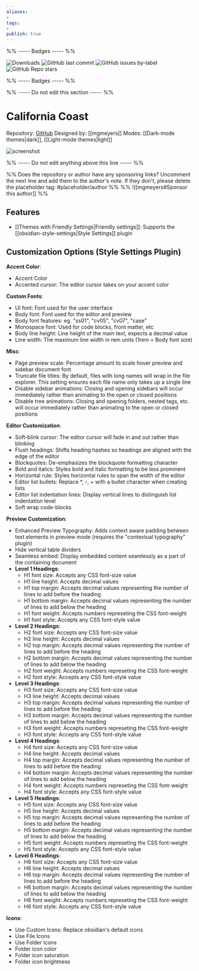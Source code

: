 ```yaml
---
aliases:
- 
tags: 
- 
publish: true
---
```


%% ----- Badges ----- %%

![Downloads](https://img.shields.io/badge/downloads-5419-573E7A?style=for-the-badge&logo=)
![GitHub last commit](https://img.shields.io/github/last-commit/mgmeyers/obsidian-california-coast-theme?color=573E7A&label=last%20update&logo=github&style=for-the-badge)
![GitHub issues by-label](https://img.shields.io/github/issues/mgmeyers/obsidian-california-coast-theme/help%20wanted?color=573E7A&logo=github&style=for-the-badge) 
![GitHub Repo stars](https://img.shields.io/github/stars/mgmeyers/obsidian-california-coast-theme?color=573E7A&logo=github&style=for-the-badge)

%% ----- Badges ----- %%

%% ----- Do not edit this section ----- %%

# California Coast

Repository: [GitHub](https://github.com/mgmeyers/obsidian-california-coast-theme)
Designed by: [[mgmeyers]]
Modes: [[Dark-mode themes|dark]], [[Light-mode themes|light]]



![screenshot](https://github.com/mgmeyers/obsidian-california-coast-theme/raw/main/screenshots/04.png)

%% ----- Do not edit anything above this line ----- %% 

%% Does the repository or author have any sponsoring links? Uncomment the next line and add them to the author's note. If they don't, please delete the placeholder tag: #placeholder/author %%
%% ![[mgmeyers#Sponsor this author]] %%


## Features

- [[Themes with Friendly Settings|Friendly settings]]: Supports the [[obsidian-style-settings|Style Settings]] plugin

## Customization Options (Style Settings Plugin) 

**Accent Color**: 
- Accent Color
- Accented cursor: The editor cursor takes on your accent color

**Custom Fonts**: 
- UI font: Font used for the user interface
- Body font: Font used for the editor and preview
- Body font features: eg. "ss01", "cv05", "cv07", "case"
- Monospace font: Used for code blocks, front matter, etc
- Body line height: Line height of the main text, expects a decimal value
- Line width: The maximum line width in rem units (1rem = Body font size)

**Misc**: 
- Page preview scale: Percentage amount to scale hover preview and sidebar document font
- Truncate file titles: By default, files with long names will wrap in the file explorer. This setting ensures each file name only takes up a single line
- Disable sidebar animations: Closing and opening sidebars will occur immediately rather than animating to the open or closed positions
- Disable tree animations: Closing and opening folders, nested tags, etc. will occur immediately rather than animating to the open or closed positions

**Editor Customization**: 
- Soft-blink cursor: The editor cursor will fade in and out rather than blinking
- Flush headings: Shifts heading hashes so headings are aligned with the edge of the editor
- Blockquotes: De-emphasizes the blockquote formatting character
- Bold and italics: Styles bold and italic formatting to be less prominent
- Horizontal rule: Styles horizontal rules to span the width of the editor
- Editor list bullets: Replace *, -, + with a bullet character when creating lists
- Editor list indentation lines: Display vertical lines to distinguish list indentation level
- Soft wrap code-blocks

**Preview Customization**: 
- Enhanced Preview Typography: Adds context aware padding between text elements in preview mode (requires the "contextual typography" plugin)
- Hide vertical table dividers
- Seamless embed: Display embedded content seamlessly as a part of the containing document
- **Level 1 Headings**: 
    - H1 font size: Accepts any CSS font-size value
    - H1 line height: Accepts decimal values
    - H1 top margin: Accepts decimal values representing the number of lines to add before the heading
    - H1 bottom margin: Accepts decimal values representing the number of lines to add below the heading
    - H1 font weight: Accepts numbers represeting the CSS font-weight
    - H1 font style: Accepts any CSS font-style value
- **Level 2 Headings**: 
    - H2 font size: Accepts any CSS font-size value
    - H2 line height: Accepts decimal values
    - H2 top margin: Accepts decimal values representing the number of lines to add before the heading
    - H2 bottom margin: Accepts decimal values representing the number of lines to add below the heading
    - H2 font weight: Accepts numbers represeting the CSS font-weight
    - H2 font style: Accepts any CSS font-style value
- **Level 3 Headings**: 
    - H3 font size: Accepts any CSS font-size value
    - H3 line height: Accepts decimal values
    - H3 top margin: Accepts decimal values representing the number of lines to add before the heading
    - H3 bottom margin: Accepts decimal values representing the number of lines to add below the heading
    - H3 font weight: Accepts numbers represeting the CSS font-weight
    - H3 font style: Accepts any CSS font-style value
- **Level 4 Headings**: 
    - H4 font size: Accepts any CSS font-size value
    - H4 line height: Accepts decimal values
    - H4 top margin: Accepts decimal values representing the number of lines to add before the heading
    - H4 bottom margin: Accepts decimal values representing the number of lines to add below the heading
    - H4 font weight: Accepts numbers represeting the CSS font-weight
    - H4 font style: Accepts any CSS font-style value
- **Level 5 Headings**: 
    - H5 font size: Accepts any CSS font-size value
    - H5 line height: Accepts decimal values
    - H5 top margin: Accepts decimal values representing the number of lines to add before the heading
    - H5 bottom margin: Accepts decimal values representing the number of lines to add below the heading
    - H5 font weight: Accepts numbers represeting the CSS font-weight
    - H5 font style: Accepts any CSS font-style value
- **Level 6 Headings**: 
    - H6 font size: Accepts any CSS font-size value
    - H6 line height: Accepts decimal values
    - H6 top margin: Accepts decimal values representing the number of lines to add before the heading
    - H6 bottom margin: Accepts decimal values representing the number of lines to add below the heading
    - H6 font weight: Accepts numbers represeting the CSS font-weight
    - H6 font style: Accepts any CSS font-style value

**Icons**: 
- Use Custom Icons: Replace obsidian's default icons
- Use File Icons
- Use Folder Icons
- Folder icon color
- Folder icon saturation
- Folder icon brightness

